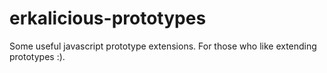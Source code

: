 # erkalicious-prototypes
Some useful javascript prototype extensions. For those who like extending prototypes :).
